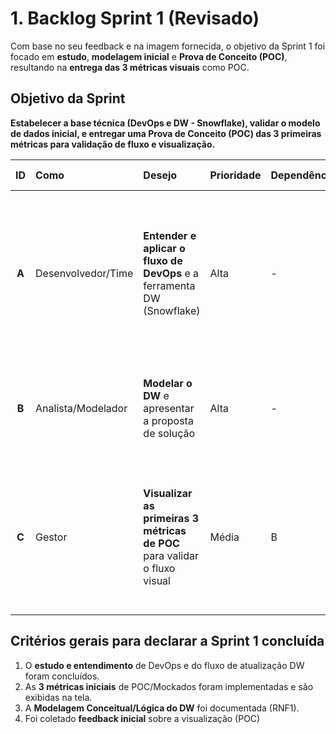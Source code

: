 # 1. Backlog Sprint 1 (Revisado)

Com base no seu feedback e na imagem fornecida, o objetivo da Sprint 1 foi focado em **estudo**, **modelagem inicial** e **Prova de Conceito (POC)**, resultando na **entrega das 3 métricas visuais** como POC.

## Objetivo da Sprint
**Estabelecer a base técnica (DevOps e DW - Snowflake), validar o modelo de dados inicial, e entregar uma Prova de Conceito (POC) das 3 primeiras métricas para validação de fluxo e visualização.**

| ID | Como | Desejo | Prioridade | Dependência | Requisito | Critérios de Aceitação |
| :---: | :--- | :--- | :--- | :--- | :--- | :--- |
| **A** | Desenvolvedor/Time | **Entender e aplicar o fluxo de DevOps** e a ferramenta DW (Snowflake) | Alta | - | RNF10, Ata | - O **fluxo de trabalho DevOps** está definido e documentado.<br>- As ferramentas de DevOps foram justificadas tecnicamente.<br>- Foi feito o **estudo** e o **entendimento** de como usar a ferramenta DW (Snowflake). |
| **B** | Analista/Modelador | **Modelar o DW** e apresentar a proposta de solução | Alta | - | RNF1, Ata | - O **Modelo Dimensional** (Conceitual/Lógico) foi documentado e validado.<br>- A **Proposta da Solução** está adequada ao time. |
| **C** | Gestor | **Visualizar as primeiras 3 métricas de POC** para validar o fluxo visual | Média | B | RF3 | - As 3 métricas iniciais (Gráfico de Tempo, Quantidade de Issues por Projeto, Análise de Desenvolvedores) são exibidas no dashboard.- A tela é visualmente representativa da solução (SWAG Dashboard). |

## Critérios gerais para declarar a Sprint 1 concluída
1.  O **estudo e entendimento** de DevOps e do fluxo de atualização DW foram concluídos.
2.  As **3 métricas iniciais** de POC/Mockados foram implementadas e são exibidas na tela.
3.  A **Modelagem Conceitual/Lógica do DW** foi documentada (RNF1).
4.  Foi coletado **feedback inicial** sobre a visualização (POC)
